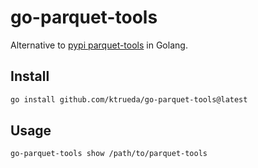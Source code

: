 # go-parquet-tools

Alternative to [pypi parquet-tools](https://pypi.org/project/parquet-tools/) in Golang.

## Install 

```bash
go install github.com/ktrueda/go-parquet-tools@latest
```

## Usage

```bash
go-parquet-tools show /path/to/parquet-tools
```